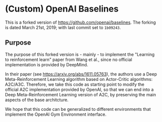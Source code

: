 # (Custom) OpenAI Baselines

This is a forked version of https://github.com/openai/baselines. The forking
is dated March 21st, 2019; with last commit set to `1b09243`.

## Purpose

The purpose of this forked version is - mainly - to implement the "Learning
to reinforcement learn" paper from Wang et al., since no official implementation
is provided by DeepMind.

In their paper (see https://arxiv.org/abs/1611.05763), the authors use a Deep
Meta-Reinforcement Learning algorithm based on Actor-Critic algorithms: A2C/A3C.
Therefore, we take this code as starting point to modify the official A2C
implementation provided by OpenAI, so that we can end into a Deep Meta-Reinforcement
Learning version of A2C, by preserving the main aspects of the base architcture.

We hope that this code can be generalized to different environments that
implement the OpenAI Gym Environment interface.